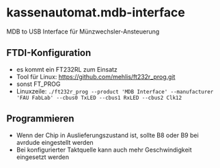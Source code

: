 kassenautomat.mdb-interface
===========================

MDB to USB Interface für Münzwechsler-Ansteuerung


FTDI-Konfiguration
------------------
 * es kommt ein FT232RL zum Einsatz
 * Tool für Linux: https://github.com/mehlis/ft232r_prog.git
 * sonst FT_PROG
 * Linuxzeile: `./ft232r_prog --product 'MDB Interface' --manufacturer 'FAU FabLab' --cbus0 TxLED --cbus1 RxLED --cbus2 Clk12`


Programmieren
-------------
  * Wenn der Chip in Auslieferungszustand ist, sollte B8 oder B9 bei avrdude eingestellt werden
  * Bei konfigurierter Taktquelle kann auch mehr Geschwindigkeit eingesetzt werden